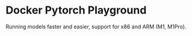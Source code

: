 # Docker Pytorch Playground

Running models faster and easier, support for x86 and ARM (M1, M1Pro).
